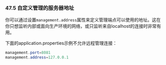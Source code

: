 ### 47.5 自定义管理的服务器地址

你可以通过设置`management.address`属性来定义管理端点可以使用的地址。这在你只想监听内部或面向生产环境的网络，或只监听来自localhost的连接时非常有用。

下面的application.properties示例不允许远程管理连接：
```java
management.port=8081
management.address=127.0.0.1
```
